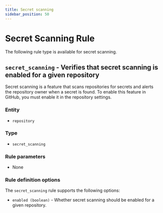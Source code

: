 ```yaml
---
title: Secret scanning
sidebar_position: 50
---
```


# Secret Scanning Rule

The following rule type is available for secret scanning.

## `secret_scanning` - Verifies that secret scanning is enabled for a given repository

Secret scanning is a feature that scans repositories for secrets and alerts
the repository owner when a secret is found. To enable this feature in GitHub,
you must enable it in the repository settings.

### Entity
- `repository`

### Type
- `secret_scanning`

### Rule parameters
- None

### Rule definition options

The `secret_scanning` rule supports the following options:
- `enabled (boolean)` - Whether secret scanning should be enabled for a given repository.
